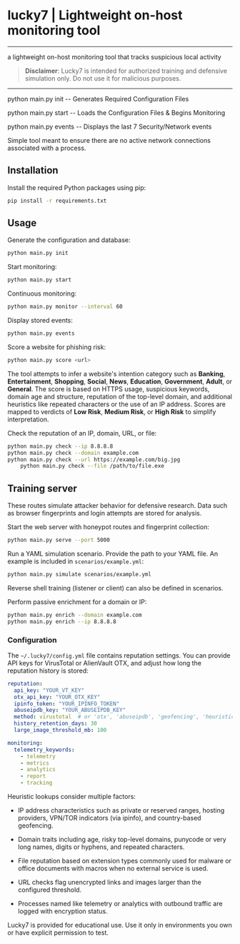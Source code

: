 # lucky7 | Lightweight on-host monitoring tool
---------
a lightweight on-host monitoring tool that tracks suspicious local activity

> **Disclaimer**: Lucky7 is intended for authorized training and defensive simulation only. Do not use it for malicious purposes.
__________________________________________________________________________
python main.py init -- Generates Required Configuration Files

python main.py start -- Loads the Configuration Files & Begins Monitoring

python main.py events -- Displays the last 7 Security/Network events

Simple tool meant to ensure there are no active network connections associated with a process.

## Installation

Install the required Python packages using pip:

```bash
pip install -r requirements.txt
```

## Usage

Generate the configuration and database:

```bash
python main.py init
```

Start monitoring:

```bash
python main.py start
```

Continuous monitoring:

```bash
python main.py monitor --interval 60
```

Display stored events:

```bash
python main.py events
```

Score a website for phishing risk:

```bash
python main.py score <url>
```

The tool attempts to infer a website's intention category such as **Banking**,
**Entertainment**, **Shopping**, **Social**, **News**, **Education**, **Government**, **Adult**, or **General**. The score
is based on HTTPS usage, suspicious keywords, domain age and structure, reputation of the top-level domain, and additional heuristics like repeated characters or the use of an IP address.
Scores are mapped to verdicts of **Low Risk**, **Medium Risk**, or **High Risk** to simplify interpretation.

Check the reputation of an IP, domain, URL, or file:

```bash
python main.py check --ip 8.8.8.8
python main.py check --domain example.com
python main.py check --url https://example.com/big.jpg
    python main.py check --file /path/to/file.exe
```

## Training server

These routes simulate attacker behavior for defensive research. Data such as browser fingerprints and login attempts are stored for analysis.

Start the web server with honeypot routes and fingerprint collection:

```bash
python main.py serve --port 5000
```

Run a YAML simulation scenario. Provide the path to your YAML file. An example is included in `scenarios/example.yml`:

```bash
python main.py simulate scenarios/example.yml
```

Reverse shell training (listener or client) can also be defined in scenarios.

Perform passive enrichment for a domain or IP:

```bash
python main.py enrich --domain example.com
python main.py enrich --ip 8.8.8.8
```

### Configuration

The `~/.lucky7/config.yml` file contains reputation settings. You can provide
API keys for VirusTotal or AlienVault OTX, and adjust how long the reputation history
is stored:

```yaml
reputation:
  api_key: "YOUR_VT_KEY"
  otx_api_key: "YOUR_OTX_KEY"
  ipinfo_token: "YOUR_IPINFO_TOKEN"
  abuseipdb_key: "YOUR_ABUSEIPDB_KEY"
  method: virustotal  # or 'otx', 'abuseipdb', 'geofencing', 'heuristic'
  history_retention_days: 30
  large_image_threshold_mb: 100

monitoring:
  telemetry_keywords:
    - telemetry
    - metrics
    - analytics
    - report
    - tracking
```

Heuristic lookups consider multiple factors:
* IP address characteristics such as private or reserved ranges, hosting
  providers, VPN/TOR indicators (via ipinfo), and country-based geofencing.
* Domain traits including age, risky top-level domains, punycode or very long
  names, digits or hyphens, and repeated characters.
* File reputation based on extension types commonly used for malware or office
  documents with macros when no external service is used.

* URL checks flag unencrypted links and images larger than the configured threshold.
* Processes named like telemetry or analytics with outbound traffic are logged with encryption status.

Lucky7 is provided for educational use. Use it only in environments you own or have explicit permission to test.
